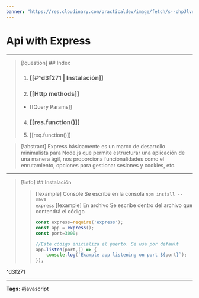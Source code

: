 ```yaml
---
banner: "https://res.cloudinary.com/practicaldev/image/fetch/s--ohpJlve1--/c_imagga_scale,f_auto,fl_progressive,h_420,q_auto,w_1000/https://res.cloudinary.com/drquzbncy/image/upload/v1586605549/javascript_banner_sxve2l.jpg"
---
```

# Api with Express
<hr> 

> [!question] ## Index
> 
>1. ### [[#^d3f271 | Instalación]]
>2. ### [[Http methods]]
>	* [[Query Params]]
>4. ### [[res.function()]]
>5. [[req.function()]]


> [!abstract]
> Express básicamente es un marco de desarrollo minimalista para Node.js que permite estructurar una aplicación de una manera ágil, nos proporciona funcionalidades como el enrutamiento, opciones para gestionar sesiones y cookies, etc.
> 

<hr>

> [!info] ## Instalación
> 
> > [!example] Console
> > Se escribe en la consola 
> > <code>npm install --save express</code>
> > [!example] En archivo
> > Se escribe dentro del archivo que contendrá el código
> > ```js
> > const express=require('express'); 
> > const app = express();
> > const port=3000;
> > 
> > //Este código inicializa el puerto. Se usa por default
> > app.listen(port,() => {
> >     console.log(`Example app listening on port ${port}`);
> > });
> > ```
> > 
> 

^d3f271

<hr>

<b>Tags:</b> #javascript 